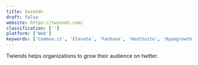 ```yaml
---
title: twiends
draft: false 
website: https://twiends.com/
classification: ['']
platform: ['Web']
keywords: ['Commun.it', 'Elevate', 'Fanbase', 'HootSuite', 'Hypegrowth', 'Jooicer', 'Narrow', 'Owlead', 'Route', 'Social Quant', 'SocialNourish', 'SocialOomph', 'Tweepi', 'Tweet Activity Dashboard', 'Tweet Archivist', 'Tweet Pup', 'TweetDeck', 'TweetFavy', 'TweetPilot']
---
```

Twiends helps organizations to grow their audience on twitter.